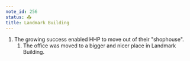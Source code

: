 ```yaml
---
note_id: 256
status: 📤
title: Landmark Building
---
```


1. The growing success enabled HHP to move out of their "shophouse".
   1. The office was moved to a bigger and nicer place in Landmark Building.